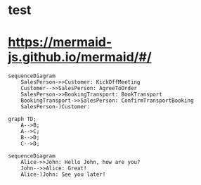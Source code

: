 # test

# https://mermaid-js.github.io/mermaid/#/


```mermaid
sequenceDiagram
    SalesPerson->>Customer: KickOffMeeting
    Customer-->>SalesPerson: AgreeToOrder
    SalesPerson->>BookingTransport: BookTransport
    BookingTransport->>SalesPerson: ConfirmTransportBooking
    SalesPerson-)Customer: 
 ```   


```mermaid
graph TD;
    A-->B;
    A-->C;
    B-->D;
    C-->D;
```

```mermaid
sequenceDiagram
    Alice->>John: Hello John, how are you?
    John-->>Alice: Great!
    Alice-)John: See you later!
 ```   

